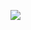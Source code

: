 ![](https://github.com/igorsuzuki99/bertoti/blob/8606a1a78cdceaae57bd4eafee07ded8a6eec7a6/Padr%C3%B5es%20de%20Projetos/Facade/facade.PNG)
